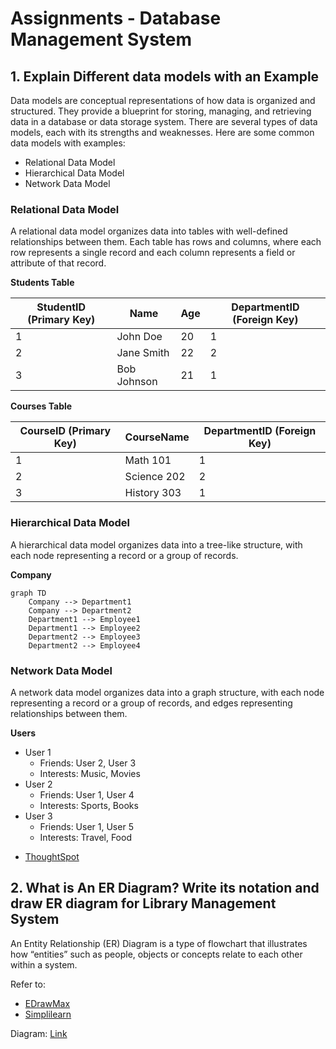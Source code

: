 # Assignments - Database Management System
## 1. Explain Different data models with an Example
Data models are conceptual representations of how data is organized and structured. They provide a blueprint for storing, managing, and retrieving data in a database or data storage system. There are several types of data models, each with its strengths and weaknesses. Here are some common data models with examples:
- Relational Data Model
- Hierarchical Data Model
- Network Data Model

### Relational Data Model
A relational data model organizes data into tables with well-defined relationships between them. Each table has rows and columns, where each row represents a single record and each column represents a field or attribute of that record.

**Students Table**

| StudentID (Primary Key) | Name | Age | DepartmentID (Foreign Key) |
| --- | --- | --- | --- |
| 1 | John Doe | 20 | 1 |
| 2 | Jane Smith | 22 | 2 |
| 3 | Bob Johnson | 21 | 1 |

**Courses Table**

| CourseID (Primary Key) | CourseName | DepartmentID (Foreign Key) |
| --- | --- | --- |
| 1 | Math 101 | 1 |
| 2 | Science 202 | 2 |
| 3 | History 303 | 1 |

### Hierarchical Data Model
A hierarchical data model organizes data into a tree-like structure, with each node representing a record or a group of records.

**Company**

```mermaid
graph TD
    Company --> Department1
    Company --> Department2
    Department1 --> Employee1
    Department1 --> Employee2
    Department2 --> Employee3
    Department2 --> Employee4
```

### Network Data Model
A network data model organizes data into a graph structure, with each node representing a record or a group of records, and edges representing relationships between them.

**Users**

* User 1
	+ Friends: User 2, User 3
	+ Interests: Music, Movies
* User 2
	+ Friends: User 1, User 4
	+ Interests: Sports, Books
* User 3
	+ Friends: User 1, User 5
	+ Interests: Travel, Food


- [ThoughtSpot](https://www.thoughtspot.com/data-trends/data-modeling/types-of-data-models)

## 2. What is An ER Diagram? Write its notation and draw ER diagram for Library Management System
An Entity Relationship (ER) Diagram is a type of flowchart that illustrates how “entities” such as people, objects or concepts relate to each other within a system.

Refer to:
- [EDrawMax](https://www.edrawmax.com/article/er-diagram-symbols-and-notations.html)
- [Simplilearn](https://www.simplilearn.com/tutorials/sql-tutorial/er-diagram-in-dbms)

Diagram: [Link](library-er-diagram.svg)